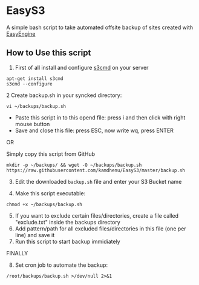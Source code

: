 # EasyS3

A simple bash script to take automated offsite backup of sites created with [EasyEngine](https://github.com/EasyEngine/easyengine)

## How to Use this script

1. First of all install and configure [s3cmd](https://github.com/s3tools/s3cmd) on your server
```
apt-get install s3cmd
s3cmd --configure
```

2 Create backup.sh in your syncked directory:
```
vi ~/backups/backup.sh
```
* Paste this script in to this opend file: press i and then click with right mouse button
* Save and close this file: press ESC, now write wq, press ENTER

OR

Simply copy this script from GitHub
```
mkdir -p ~/backups/ && wget -O ~/backups/backup.sh https://raw.githubusercontent.com/kamdhenu/EasyS3/master/backup.sh
```

3. Edit the downloaded `backup.sh` file and enter your S3 Bucket name


4. Make this script executable:
```
chmod +x ~/backups/backup.sh
```

5. If you want to exclude certain files/directories, create a file called "exclude.txt" inside the backups directory
6. Add pattern/path for all excluded files/directories in this file (one per line) and save it
7. Run this script to start backup immidiately

FINALLY

8. Set cron job to automate the backup:
```
/root/backups/backup.sh >/dev/null 2>&1
```
